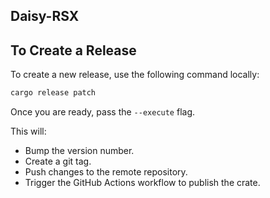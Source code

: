 ## Daisy-RSX

## To Create a Release

To create a new release, use the following command locally:

```sh
cargo release patch
```

Once you are ready, pass the `--execute` flag.

This will:

- Bump the version number.
- Create a git tag.
- Push changes to the remote repository.
- Trigger the GitHub Actions workflow to publish the crate.